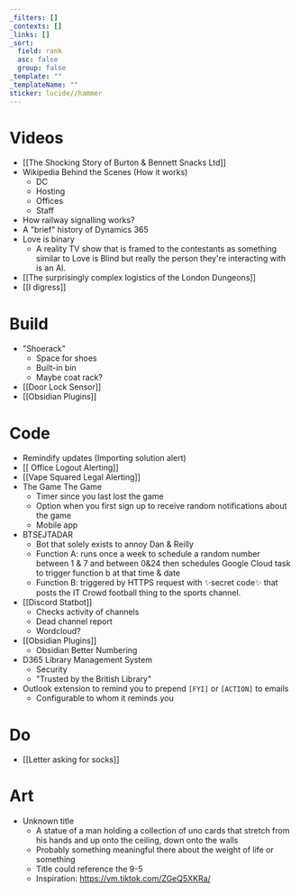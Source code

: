 ```yaml
---
_filters: []
_contexts: []
_links: []
_sort:
  field: rank
  asc: false
  group: false
_template: ""
_templateName: ""
sticker: lucide//hammer
---
```

# Videos
- [[The Shocking Story of Burton & Bennett Snacks Ltd]]
- Wikipedia Behind the Scenes (How it works)
	- DC
	- Hosting
	- Offices
	- Staff
- How railway signalling works? 
- A "brief" history of Dynamics 365
- Love is binary
	- A reality TV show that is framed to the contestants as something similar to Love is Blind but really the person they're interacting with is an AI. 
- [[The surprisingly complex logistics of the London Dungeons]]
- [[I digress]]
# Build
- "Shoerack"
	- Space for shoes
	- Built-in bin
	- Maybe coat rack? 
- [[Door Lock Sensor]]
- [[Obsidian Plugins]]
# Code
- Remindify updates (Importing solution alert)
- [[ Office Logout Alerting]]
- [[Vape Squared Legal Alerting]]
- The Game The Game
	- Timer since you last lost the game 
	- Option when you first sign up to receive random notifications about the game
	- Mobile app
- BTSEJTADAR
	- Bot that solely exists to annoy Dan & Reilly
	- Function A: runs once a week to schedule a random number between 1 & 7 and between 0&24 then schedules Google Cloud task to trigger function b at that time & date
	- Function B: triggered by HTTPS request with ✨secret code✨ that posts the IT Crowd football thing to the sports channel. 
- [[Discord Statbot]]
	- Checks activity of channels
	- Dead channel report
	- Wordcloud?
- [[Obsidian Plugins]]
	- Obsidian Better Numbering
- D365 Library Management System 
	- Security
	- "Trusted by the British Library"
- Outlook extension to remind you to prepend `[FYI]` or `[ACTION]` to emails
	- Configurable to whom it reminds you
# Do
- [[Letter asking for socks]]
# Art
- Unknown title
	- A statue of a man holding a collection of uno cards that stretch from his hands and up onto the ceiling, down onto the walls
	- Probably something meaningful there about the weight of life or something
	- Title could reference the 9-5
	- Inspiration: https://vm.tiktok.com/ZGeQ5XKRa/